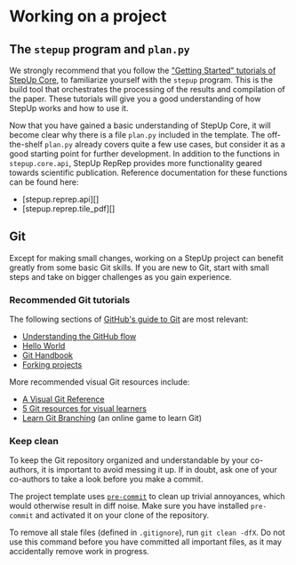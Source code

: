 # Working on a project

## The `stepup` program and `plan.py`

We strongly recommend that you follow the ["Getting Started" tutorials of StepUp Core](https://reproducible-reporting.github.io/stepup-core/getting_started/introduction/),
to familiarize yourself with the `stepup` program.
This is the build tool that orchestrates the processing of the results and compilation of the paper.
These tutorials will give you a good understanding of how StepUp works and how to use it.

Now that you have gained a basic understanding of StepUp Core,
it will become clear why there is a file `plan.py` included in the template.
The off-the-shelf `plan.py` already covers quite a few use cases,
but consider it as a good starting point for further development.
In addition to the functions in `stepup.core.api`, StepUp RepRep provides more functionality geared towards scientific publication.
Reference documentation for these functions can be found here:

- [stepup.reprep.api][]
- [stepup.reprep.tile_pdf][]

## Git

Except for making small changes, working on a StepUp project can benefit greatly from some basic Git skills.
If you are new to Git, start with small steps and take on bigger challenges as you gain experience.

### Recommended Git tutorials

The following sections of [GitHub's guide to Git](https://guides.github.com/) are most relevant:

- [Understanding the GitHub flow](https://guides.github.com/introduction/flow/)
- [Hello World](https://guides.github.com/activities/hello-world/)
- [Git Handbook](https://guides.github.com/introduction/git-handbook/)
- [Forking projects](https://guides.github.com/activities/forking/)

More recommended visual Git resources include:

- [A Visual Git Reference](https://marklodato.github.io/visual-git-guide/index-en.html)
- [5 Git resources for visual learners](https://about.gitlab.com/blog/2022/09/14/git-resources-for-visual-learners/)
- [Learn Git Branching](https://learngitbranching.js.org/) (an online game to learn Git)


### Keep clean

To keep the Git repository organized and understandable by your co-authors,
it is important to avoid messing it up.
If in doubt, ask one of your co-authors to take a look before you make a commit.

The project template uses  [`pre-commit`](https://pre-commit.com) to clean up trivial annoyances, which would otherwise result in diff noise.
Make sure you have installed `pre-commit` and activated it on your clone of the repository.

To remove all stale files (defined in `.gitignore`), run `git clean -dfX`.
Do not use this command before you have committed all important files,
as it may accidentally remove work in progress.
